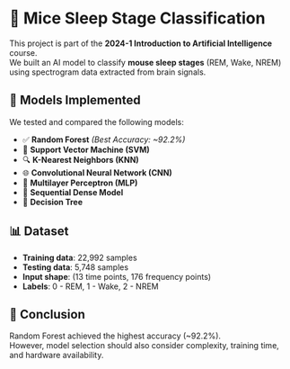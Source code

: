 # 🧠 Mice Sleep Stage Classification

This project is part of the **2024-1 Introduction to Artificial Intelligence** course.  
We built an AI model to classify **mouse sleep stages** (REM, Wake, NREM) using spectrogram data extracted from brain signals.

## 🧪 Models Implemented

We tested and compared the following models:

- ✅ **Random Forest** *(Best Accuracy: ~92.2%)*
- 🧠 **Support Vector Machine (SVM)**
- 🔍 **K-Nearest Neighbors (KNN)**
- 🌐 **Convolutional Neural Network (CNN)**
- 🔢 **Multilayer Perceptron (MLP)**
- 🔁 **Sequential Dense Model**
- 🌲 **Decision Tree**

## 📊 Dataset

- **Training data**: 22,992 samples
- **Testing data**: 5,748 samples
- **Input shape**: (13 time points, 176 frequency points)
- **Labels**: 0 - REM, 1 - Wake, 2 - NREM
## 📌 Conclusion

Random Forest achieved the highest accuracy (~92.2%).  
However, model selection should also consider complexity, training time, and hardware availability.

